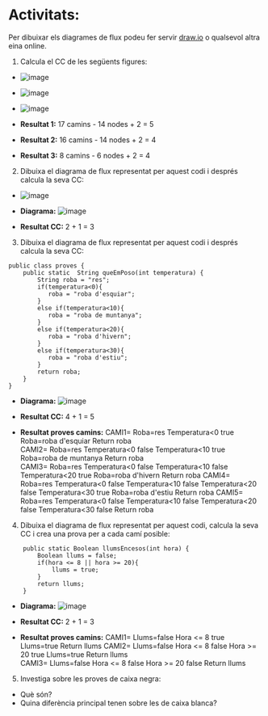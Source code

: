 # Activitats: 

Per dibuixar els diagrames de flux podeu fer servir [draw.io](https://draw.io) o qualsevol altra eina online.

1. Calcula el CC de les següents figures:
  - ![image](https://user-images.githubusercontent.com/110727546/204613022-4ab64342-2e06-438d-a7e8-570685b3c406.png)
  - ![image](https://user-images.githubusercontent.com/110727546/204613180-6d55bf09-28b8-417e-96f4-f71a762ac44c.png)
  - ![image](https://user-images.githubusercontent.com/110727546/204655229-8c3f28d7-3d8b-4746-a55d-331f89da39d2.png)

  - **Resultat 1:** 17 camins - 14 nodes + 2 = 5
  - **Resultat 2:** 16 camins - 14 nodes + 2 = 4
  - **Resultat 3:** 8 camins - 6 nodes + 2 = 4


2. Dibuixa el diagrama de flux representat per aquest codi i després calcula la seva CC:
  - ![image](https://user-images.githubusercontent.com/110727546/204615125-363e5e6c-173b-4ec0-8c0b-cb97985ade06.png)

  - **Diagrama:** ![image](https://user-images.githubusercontent.com/113586080/204739252-91dc8062-4e70-462e-bdd1-fcdc1d295bc3.png)


  - **Resultat CC:** 2 + 1 = 3

3. Dibuixa el diagrama de flux representat per aquest codi i després calcula la seva CC:

```
public class proves {
    public static  String queEmPoso(int temperatura) {
        String roba = "res";
        if(temperatura<0){
           roba = "roba d'esquiar";
        }
        else if(temperatura<10){
           roba = "roba de muntanya";
        }
        else if(temperatura<20){
           roba = "roba d'hivern";
        }
        else if(temperatura<30){
           roba = "roba d'estiu";
        }
        return roba;
    }    
}
```

  - **Diagrama:** ![image](https://user-images.githubusercontent.com/113586080/204746505-66d671f3-bdb2-4ae2-b267-6802e339e2af.png)

  - **Resultat CC:** 4 + 1 = 5

  - **Resultat proves camins:** CAMI1= Roba=res
                                       Temperatura<0 true 
                                       Roba=roba d'esquiar
                                       Return roba <br>
                                CAMI2= Roba=res
                                       Temperatura<0 false
                                       Temperatura<10 true
                                       Roba=roba de muntanya
                                       Return roba <br>
                                CAMI3= Roba=res
                                       Temperatura<0 false
                                       Temperatura<10 false
                                       Temperatura<20 true
                                       Roba=roba d'hivern
                                       Return roba
                                CAMI4= Roba=res
                                       Temperatura<0 false
                                       Temperatura<10 false
                                       Temperatura<20 false
                                       Temperatura<30 true
                                       Roba=roba d'estiu
                                       Return roba
                                CAMI5= Roba=res
                                       Temperatura<0 false
                                       Temperatura<10 false
                                       Temperatura<20 false
                                       Temperatura<30 false
                                       Return roba

4. Dibuixa el diagrama de flux representat per aquest codi, calcula la seva CC i crea una prova per a cada camí posible:

```
    public static Boolean llumsEncesos(int hora) {
        Boolean llums = false;
        if(hora <= 8 || hora >= 20){
            llums = true;
        }
        return llums;
    }
```
  - **Diagrama:** ![image](https://user-images.githubusercontent.com/113586080/204750603-0ee70d87-eb34-408f-9342-aa48fd333a7f.png)


  - **Resultat CC:** 2 + 1 = 3
  
  - **Resultat proves camins:** CAMI1= Llums=false
                                       Hora <= 8 true
                                       Llums=true
                                       Return llums
                                CAMI2= Llums=false
                                       Hora <= 8 false
                                       Hora >= 20 true
                                       Llums=true
                                       Return llums         
                                CAMI3= Llums=false
                                       Hora <= 8 false
                                       Hora >= 20 false
                                       Return llums
                              

5. Investiga sobre les proves de caixa negra:

  - Què són?
  - Quina diferència principal tenen sobre les de caixa blanca?

